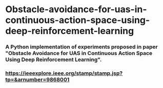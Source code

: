 # Obstacle-avoidance-for-uas-in-continuous-action-space-using-deep-reinforcement-learning

### A Python implementation of experiments proposed in paper "Obstacle Avoidance for UAS in Continuous Action Space Using Deep Reinforcement Learning".

### https://ieeexplore.ieee.org/stamp/stamp.jsp?tp=&arnumber=9868001

